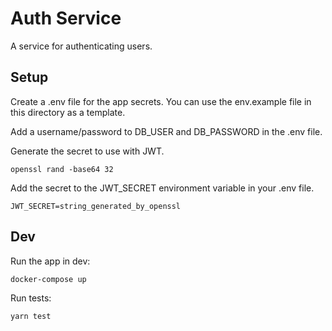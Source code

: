 # Auth Service

A service for authenticating users.

## Setup

Create a .env file for the app secrets. You can use the env.example file in this directory as a template.

Add a username/password to DB_USER and DB_PASSWORD in the .env file.

Generate the secret to use with JWT.
```
openssl rand -base64 32
```
Add the secret to the JWT_SECRET environment variable in your .env file.
```
JWT_SECRET=string_generated_by_openssl
```

## Dev

Run the app in dev:
```
docker-compose up
```

Run tests:
```
yarn test
```

